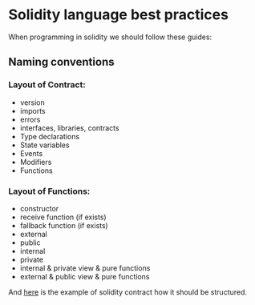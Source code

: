 # Solidity language best practices

When programming in solidity we should follow these guides:

## Naming conventions


### Layout of Contract:
- version
- imports
- errors
- interfaces, libraries, contracts
- Type declarations
- State variables
- Events
- Modifiers
- Functions


### Layout of Functions:
- constructor
- receive function (if exists)
- fallback function (if exists)
- external
- public
- internal
- private
- internal & private view & pure functions
- external & public view & pure functions


And [here](./ExampleContract.sol) is the example of solidity contract how it should be structured.